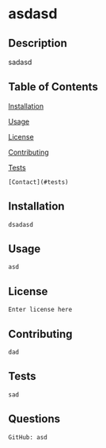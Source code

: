# asdasd
## Description

sadasd

## Table of Contents
  
[Installation](#installation)

[Usage](#usage)

[License](#license)

  [Contributing](#contributing)

  [Tests](#tests)

    [Contact](#tests)


  ## Installation

    dsadasd

  ## Usage

    asd

  ## License

    Enter license here

  ## Contributing

    dad

  ## Tests

    sad

  ## Questions

    GitHub: asd



